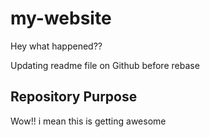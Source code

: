 # my-website

Hey what happened??

Updating readme file on Github before rebase


## Repository Purpose

Wow!! i mean this is getting awesome 